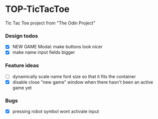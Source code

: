# TOP-TicTacToe

Tic Tac Toe project from "The Odin Project"

### Design todos

- [x] NEW GAME Modal: make buttons look nicer
- [x] make name input fields bigger

### Feature ideas

- [ ] dynamically scale name font size so that it fits the container
- [x] disable close "new game" window when there hasn't been an active game yet

### Bugs

- [x] pressing robot symbol wont activate input
